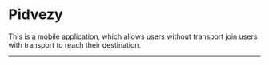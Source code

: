 # Pidvezy
This is a mobile application, which allows users without transport join users with transport to reach their destination.

---